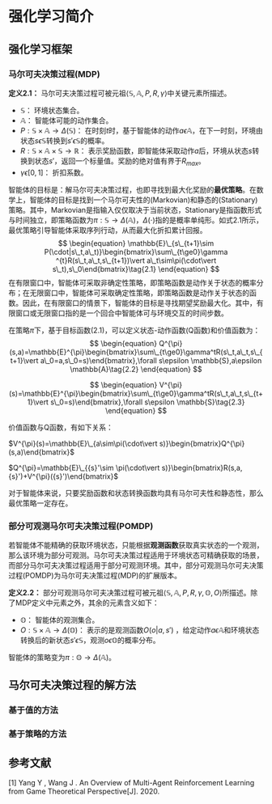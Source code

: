 # 强化学习简介

## 强化学习框架

### 马尔可夫决策过程(MDP) 

**定义2.1：** 马尔可夫决策过程可被元祖$\langle \mathbb{S},\mathbb{A},P,R,\gamma \rangle$中关键元素所描述。

- $\mathbb{S}：$ 环境状态集合。
- $\mathbb{A}：$ 智能体可能的动作集合。
- $P:\mathbb{S}\times\mathbb{A}\to\Delta(\mathbb{S})：$ 在时刻$t$时，基于智能体的动作$a\epsilon\mathbb{A}$，在下一时刻，环境由状态$s\epsilon\mathbb{S}$转换到${s}'\epsilon\mathbb{S}$的概率。
- $R:\mathbb{S}\times\mathbb{A}\times\mathbb{S}\to\mathbb{R}：$ 表示奖励函数，即智能体采取动作$a$后，环境从状态$s$转换到状态${s}'$，返回一个标量值。奖励的绝对值有界于$R_{max}$。
- $\gamma\epsilon[0,1]：$ 折扣系数。

智能体的目标是：解马尔可夫决策过程，也即寻找到最大化奖励的**最优策略**。在数学上，智能体的目标是找到一个马尔可夫性的(Markovian)和静态的(Stationary)策略。其中，Markovian是指输入仅仅取决于当前状态，Stationary是指函数形式与时间独立，即策略函数为$\pi:\mathbb{S}\to\Delta(\mathbb{A})$，$\Delta(\cdot)$指的是概率单纯形。如式2.1所示，最优策略引导智能体采取序列行动，从而最大化折扣累计回报。
$$
\begin{equation}
\mathbb{E}\_{s\_{t+1}\sim P(\cdot|s\_t,a\_t)}\begin{bmatrix}\sum\_{t\ge0}\gamma ^{t}R(s\_t,a\_t,s\_{t+1})\vert a\_t\sim\pi(\cdot\vert s\_t),s\_0\end{bmatrix}\tag{2.1}
\end{equation}
$$
在有限窗口中，智能体可采取非确定性策略，即策略函数是动作关于状态的概率分布；在无限窗口中，智能体可采取确定性策略，即策略函数是动作关于状态的函数。因此，在有限窗口的情景下，智能体的目标是寻找期望奖励最大化。其中，有限窗口或无限窗口指的是一个回合中智能体可与环境交互的时间步数。

在策略$\pi$下，基于目标函数(2.1)，可以定义状态-动作函数(Q函数)和价值函数为：
$$
\begin{equation}
Q^{\pi}(s,a)=\mathbb{E}^{\pi}\begin{bmatrix}\sum\_{t\ge0}\gamma^tR(s\_t,a\_t,s\_{t+1}\vert a\_0=a,s\_0=s)\end{bmatrix},\forall s\epsilon \mathbb{S},a\epsilon \mathbb{A}\tag{2.2}
\end{equation}
$$

$$
\begin{equation}
V^{\pi}(s)=\mathbb{E}^{\pi}\begin{bmatrix}\sum\_{t\ge0}\gamma^tR(s\_t,a\_t,s\_{t+1}\vert s\_0=s)\end{bmatrix},\forall s\epsilon \mathbb{S}\tag{2.3}
\end{equation}
$$

价值函数与Q函数，有如下关系：

$V^{\pi}(s)=\mathbb{E}\_{a\sim\pi(\cdot\vert s)}\begin{bmatrix}Q^{\pi}(s,a)\end{bmatrix}$

$Q^{\pi}=\mathbb{E}\_{{s}'\sim \pi(\cdot\vert s)}\begin{bmatrix}R(s,a,{s}')+V^{\pi}({s}')\end{bmatrix}$

 对于智能体来说，只要奖励函数和状态转换函数均具有马尔可夫性和静态性，那么最优策略一定存在。



### 部分可观测马尔可夫决策过程(POMDP)

若智能体不能精确的获取环境状态，只能根据**观测函数**获取真实状态的一个观测，那么该环境为部分可观测。马尔可夫决策过程适用于环境状态可精确获取的场景，而部分马尔可夫决策过程适用于部分可观测环境。其中，部分可观测马尔可夫决策过程(POMDP)为马尔可夫决策过程(MDP)的扩展版本。

**定义2.2：** 部分可观测马尔可夫决策过程可被元祖$\langle \mathbb{S},\mathbb{A},P,R,\gamma,\mathbb{O},O \rangle$所描述。除了MDP定义中元素之外，其余的元素含义如下：

- $\mathbb{O}：$ 智能体的观测集合。
- $O:\mathbb{S}\times\mathbb{A}\to\Delta(\mathbb{O})：$ 表示的是观测函数$O(o\vert a,{s}')$ ，给定动作$a\epsilon \mathbb{A}$和环境状态转换后的新状态${s}'\epsilon \mathbb{S}$，观测$o\epsilon \mathbb{O}$的概率分布。

智能体的策略变为$\pi:\mathbb{O}\to\Delta(\mathbb{A})$。

## 马尔可夫决策过程的解方法

### 基于值的方法



### 基于策略的方法



## 参考文献

[1] Yang Y ,  Wang J . An Overview of Multi-Agent Reinforcement Learning from Game Theoretical Perspective[J].  2020.
